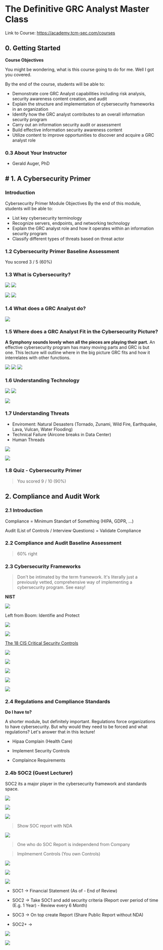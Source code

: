 # The Definitive GRC Analyst Master Class

Link to Course: https://academy.tcm-sec.com/courses

## 0. Getting Started

**Course Objectives**

You might be wondering, what is this course going to do for me. Well I got you covered.

By the end of the course, students will be able to:

- Demonstrate core GRC Analyst capabilities including risk analysis, security awareness content creation, and audit
- Explain the structure and implementation of cybersecurity frameworks in an organization
- Identify how the GRC analyst contributes to an overall information security program
- Carry out an information security audit or assessment
- Build effective information security awareness content
- Utilize content to improve opportunities to discover and acquire a GRC analyst role

### 0.3 About Your Instructor

- Gerald Auger, PhD﻿

## # 1. A Cybersecurity Primer

### Introduction

Cybersecurity Primer Module Objectives
By the end of this module, students will be able to:

- List key cybersecurity terminology
- Recognize servers, endpoints, and networking technology
- Explain the GRC analyst role and how it operates within an information security program
- Classify different types of threats based on threat actor

### 1.2 Cybersecurity Primer Baseline Assessment

You scored 3 / 5 (60%)

### 1.3 What is Cybersecurity?

![](assets/16637518084095.png)
![](assets/16637520820037.png)

![](assets/16637522628972.png)
![](assets/16637523831334.png)

### 1.4 What does a GRC Analyst do?

![](assets/16637527898917.png)

### 1.5 Where does a GRC Analyst Fit in the Cybersecurity Picture?

**A Symphony sounds lovely when all the pieces are playing their part.**
An effective cybersecurity program has many moving parts and GRC is but one. This lecture will outline where in the big picture GRC fits and how it interrelates with other functions.

![](assets/16637541351729.png)
![](assets/16637538410781.png)
![](assets/16637539769155.png)

### 1.6 Understanding Technology

![](assets/16637542726923.png)
![](assets/16637543239591.png)

![](assets/16637547665100.png)

### 1.7 Understanding Threats

- Enviroment: Natural Desasters (Tornado, Zunami, Wild Fire, Earthquake, Lava, Vulcan, Water Flooding)
- Technical Failure (Aircone breaks in Data Center)
- Human Threads

![](assets/16637549500447.png)

![](assets/2022-09-21-19-09-02-image.png)



### 1.8 Quiz - Cybersecurity Primer



> You scored 9 / 10 (90%)



## 2. Compliance and Audit Work



### 2.1 Introduction

Compliance = Minimum Standart of Something (HIPA, GDPR, ...)

Audit (List of Controls / Interview Questions) = Validate Compliance



### 2.2 Compliance and Audit Baseline Assessment



>  60% right



### 2.3 Cybersecurity Frameworks



> Don't be intimated by the term framework. It's literally just a 
> previously vetted, comprehensive way of implementing a cybersecurity 
> program. See easy!



**NIST**



![](assets/2022-09-21-19-34-04-image.png)



Left from Boom: Identifie and Protect



![](assets/2022-09-21-19-44-13-image.png)

![](assets/2022-09-21-19-44-29-image.png)





[The 18 CIS Critical Security Controls](https://www.cisecurity.org/controls/cis-controls-list)



![](assets/2022-09-21-19-49-27-image.png)

![](assets/2022-09-21-19-57-22-image.png)

![](assets/2022-09-21-20-01-20-image.png)

![](assets/2022-09-21-20-01-35-image.png)

![](assets/2022-09-21-20-01-56-image.png)





### 2.4 Regulations and Compliance Standards

**Do I have to?**

A shorter module, but definitely important. 
Regulations force organizations to have cybersecurity. But why would 
they need to be forced and what regulations? Let's answer that in this 
lecture!



- Hipaa Complain (Health Care)

- Implement Security Controls 

- Complaince Requirements



### 2.4b SOC2 (Guest Lecturer)



SOC2 its a major player in the cybersecurity framework and standards space.



![](assets/2022-09-21-20-33-09-image.png)

![](assets/2022-09-21-20-34-31-image.png)

![](assets/2022-09-21-20-35-24-image.png)



> Show SOC report with NDA



![](assets/2022-09-21-20-36-12-image.png)



>  One who do SOC Report is independend from Company



>  Implmement Controls (You own Controls)



![](assets/2022-09-21-20-38-03-image.png)

![](assets/2022-09-21-20-40-33-image.png)

![](assets/2022-09-21-20-40-40-image.png)



- SOC1 -> Financial Statement (As of <Date of Review>- End of Review)

- SOC2 -> Take SOC1 and add security criteria (Report over period of time (E.g. 1 Year) - Review every 6 Month)

- SOC3 -> On top create Report (Share Public Report without NDA)

- SOC2+ -> 



![](assets/2022-09-21-20-45-33-image.png)

![](assets/2022-09-21-20-46-28-image.png)




